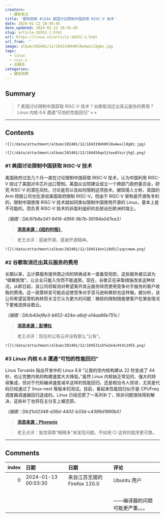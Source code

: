```yaml
---
creators:
  - 硬核老王
title: '硬核观察 #1244 美国讨论限制中国获取 RISC-V 技术'
date: 2024-01-12 18:45:45
date_updated: 2024-01-12 18:45:45
slug: article-16552-1.html
url: https://linux.cn/article-16552-1.html
url_from: ''
image: album/202401/12/184319mh0hl0a4wxil8g8z.jpg
tags:
  - linux
  - risc-v
  - 云服务
categories:
  - 硬核观察
---
```


## Summary

> ? 美国讨论限制中国获取 RISC-V 技术
> ? 谷歌取消迁出其云服务的费用
> ? Linux 内核 6.8 遭遇“可怕的性能回归”
> » 
> »

***

<!-- more -->

## Contents

`![](/data/attachment/album/202401/12/184319mh0hl0a4wxil8g8z.jpg)`

`![](/data/attachment/album/202401/12/184456qo3jtwx8tkzrjhgl.png)`

### #1 美国讨论限制中国获取 RISC-V 技术

美国政府过去几个月一直在讨论限制中国获取 RISC-V 技术，认为中国利用 RISC-V 绕过了美国对华芯片出口管制。美国众议院建议成立一个跨部门政府委员会，研究 RISC-V 的潜在风险，讨论是否以及如何限制这项技术。据知情人士称，英国的 Arm 控股公司也在游说美国政府限制 RISC-V。但由于 RISC-V 架构是开源免专利的，限制中国使用 RISC-V 技术就如同类似限制中国使用开源的 Linux，基本上是不可能的。而负责 RISC-V 技术的非盈利组织的总部设在欧洲的瑞士。

*（插图：DA/97b6e341-9416-4956-9b7b-56194a047ea3）*

> 
> **[消息来源：《纽约时报》](https://www.nytimes.com/2024/01/10/technology/risc-v-china-united-states-chips-security.html)**
> 
> 
> 

> 
> 老王点评：感谢开源，感谢开源精神。
> 
> 
> 

`![](/data/attachment/album/202401/12/184514on1i0d5ilyqzcmwm.png)`

### #2 谷歌取消迁出其云服务的费用

长期以来，云计算服务提供商之间的转换成本一直备受抱怨，这些服务被讥讽为 “蟑螂旅馆”，让企业只能入住而不能退房。现在，谷歌正在采取措施改变这种状况。从即日起，该公司将取消对希望离开其云服务转而使用竞争对手服务的客户收取的费用。这一政策转变可能会迫使竞争对手亚马逊和微软也这样做。据分析，该公司希望监管机构转而关注它认为更大的问题：微软的限制措施使客户在某些情况下更难选择谷歌云。

*（插图：DA/b40ef8e3-b652-424a-a6af-e14aa66e751c）*

> 
> **[消息来源：彭博社](https://www.bloomberg.com/news/articles/2024-01-11/google-googl-ends-switching-fees-for-cloud-data-pressuring-amazon-microsoft)**
> 
> 
> 

> 
> 老王点评：现在的公有云并没有那么“公有”。
> 
> 
> 

`![](/data/attachment/album/202401/12/184531zhfw2e4v4t4c2455.png)`

### #3 Linux 内核 6.8 遭遇“可怕的性能回归”

Linus Torvalds 指出开发中的 Linux 6.8 “让我的空内核构建从 22 秒变成了 44 秒，也让完整内核的构建速度大大降低。”虽然 Linux 内核缺乏常见的、强大的持续集成，但对于代码编译速度减半这样的性能回归，还是相当令人惊讶，尤其是代码已经通过了 linux-next 等版本的测试。目前，看起来性能回归似乎是 CPUFreq 调度器调速器回归造成的。Linus 已经还原了一系列补丁，除非问题很快得到解决，这些补丁也将在主分支上被还原。

*（插图：DA/f1a12349-d36d-4402-b33d-c4399d1990b0）*

> 
> **[消息来源：Phoronix](https://www.phoronix.com/news/Linux-6.8-Sched-Regression)**
> 
> 
> 

> 
> 老王点评：我觉得靠“眼睛多”来发现问题，不如用 CI 这样的程序更可靠。
> 
> 
>

***

## Comments

|   index | 日期                | 日期                                     | 评论                                                      |
|--------:|:--------------------|:-----------------------------------------|:----------------------------------------------------------|
|       0 | 2024-01-13 00:03:30 | 来自江苏无锡的 Firefox 120.0|Ubuntu 用户 | “Linux 内核 6.8 遭遇“可怕的性能回归””<br /> |
|         |                     |                                          | <br />                                      |
|         |                     |                                          | ——编译器的问题可能更严重。。。                            |

